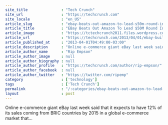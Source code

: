```yaml
---
site_title               : "Tech Crunch"
site_url                 : "https://techcrunch.com"
site_locale              : "en_US"
article_slug             : "ebay-beats-out-amazon-to-lead-s50m-round-in-indias-e-commerce-giant-snapdeal-to-build-up-its-bric-business"
article_title            : "EBay Beats Out Amazon To Lead $50M Round In India’s E-Commerce Giant Snapdeal To Build Up Its BRIC Business"
article_image            : "https://tctechcrunch2011.files.wordpress.com/2013/04/screen-shot-2013-04-01-at-12-41-26.png?w=764&h=400&crop=1"
article_url              : "https://techcrunch.com/2013/04/01/ebay-builds-up-its-bric-strategy-leads-50m-investment-in-india-e-commerce-giant-snapdeal/"
article_published_at     : "2013-04-01T04:49:00-03:00"
article_description      : "Online e-commerce giant eBay last week said that it expects to have 12% of its sales coming from BRIC countries by 2015 in a global e-commerce market that..."
article_author_name      : "Rip Empson"
article_author_image     : null
article_author_biography : null
article_author_profile   : "https://techcrunch.com/author/rip-empson/"
article_author_facebook  : null
article_author_twitter   : "https://twitter.com/ripemp"
category                 : ['technology']
tags                     : ['Tech Crunch']
permalink                : "/:categories/ebay-beats-out-amazon-to-lead-s50m-round-in-indias-e-commerce-giant-snapdeal-to-build-up-its-bric-business/"
layout                   : post
---
```


Online e-commerce giant eBay last week said that it expects to have 12% of its sales coming from BRIC countries by 2015 in a global e-commerce market that...
